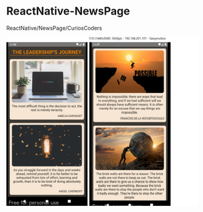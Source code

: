 # ReactNative-NewsPage
ReactNative/NewsPage/CuriosCoders

![screenshot](./src/images/MyProject.png) 


